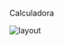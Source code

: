 Calculadora

![layout](https://user-images.githubusercontent.com/97270163/159194141-83dd020a-e17d-4bd2-bb6a-54235e49231f.png)
